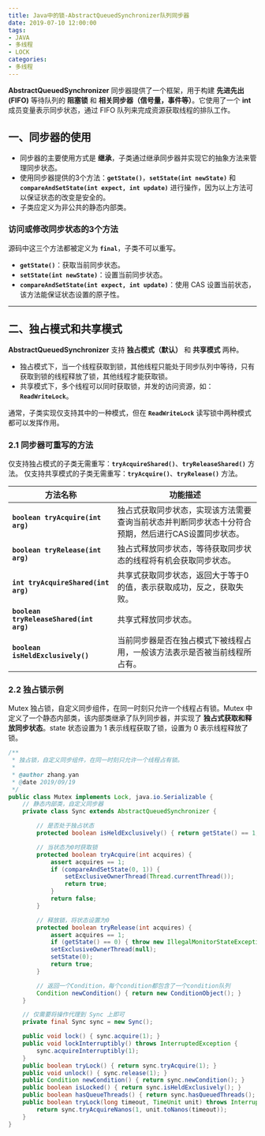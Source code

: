 ```yaml
---
title: Java中的锁-AbstractQueuedSynchronizer队列同步器
date: 2019-07-10 12:00:00
tags:
- JAVA
- 多线程
- LOCK
categories:
- 多线程
---
```


**AbstractQueuedSynchronizer** 同步器提供了一个框架，用于构建 **先进先出(FIFO)** 等待队列的 **阻塞锁** 和 **相关同步器（信号量，事件等）**。它使用了一个 **int** 成员变量表示同步状态，通过 FIFO 队列来完成资源获取线程的排队工作。

## 一、同步器的使用

- 同步器的主要使用方式是 **继承**，子类通过继承同步器并实现它的抽象方法来管理同步状态。
- 使用同步器提供的3个方法：**`getState()`**，**`setState(int newState)`** 和 **`compareAndSetState(int expect, int update)`** 进行操作，因为以上方法可以保证状态的改变是安全的。
- 子类应定义为非公共的静态内部类。

<!-- more -->

### 访问或修改同步状态的3个方法

源码中这三个方法都被定义为 **`final`**，子类不可以重写。

- **`getState()`**：获取当前同步状态。
- **`setState(int newState)`**：设置当前同步状态。
- **`compareAndSetState(int expect, int update)`**：使用 CAS 设置当前状态，该方法能保证状态设置的原子性。

---

## 二、独占模式和共享模式

**AbstractQueuedSynchronizer** 支持 **独占模式（默认）** 和 **共享模式** 两种。

- 独占模式下，当一个线程获取到锁，其他线程只能处于同步队列中等待，只有获取到锁的线程释放了锁，其他线程才能获取锁。
- 共享模式下，多个线程可以同时获取锁，并发的访问资源，如：**`ReadWriteLock`**。

通常，子类实现仅支持其中的一种模式，但在 **`ReadWriteLock`** 读写锁中两种模式都可以发挥作用。

### 2.1 同步器可重写的方法

仅支持独占模式的子类无需重写：**`tryAcquireShared()`**、**`tryReleaseShared()`** 方法。
仅支持共享模式的子类无需重写：**`tryAcquire()`**、**`tryRelease()`** 方法。

| 方法名称 | 功能描述 |
| --- | --- |
| **`boolean tryAcquire(int arg)`** | 独占式获取同步状态，实现该方法需要查询当前状态并判断同步状态十分符合预期，然后进行CAS设置同步状态。 |
| **`boolean tryRelease(int arg)`** | 独占式释放同步状态，等待获取同步状态的线程将有机会获取同步状态。 |
| **`int tryAcquireShared(int arg)`** | 共享式获取同步状态，返回大于等于0的值，表示获取成功，反之，获取失败。 |
| **`boolean tryReleaseShared(int arg)`** | 共享式释放同步状态。 |
| **`boolean isHeldExclusively()`** | 当前同步器是否在独占模式下被线程占用，一般该方法表示是否被当前线程所占有。 |

### 2.2 独占锁示例

Mutex 独占锁，自定义同步组件，在同一时刻只允许一个线程占有锁。Mutex 中定义了一个静态内部类，该内部类继承了队列同步器，并实现了 **独占式获取和释放同步状态**。state 状态设置为 1 表示线程获取了锁，设置为 0 表示线程释放了锁。

```java
/**
 * 独占锁，自定义同步组件，在同一时刻只允许一个线程占有锁。
 *
 * @author zhang.yan
 * @date 2019/09/19
 */
public class Mutex implements Lock, java.io.Serializable {
    // 静态内部类，自定义同步器
    private class Sync extends AbstractQueuedSynchronizer {

        // 是否处于独占状态
        protected boolean isHeldExclusively() { return getState() == 1; }

        // 当状态为0时获取锁
        protected boolean tryAcquire(int acquires) {
            assert acquires == 1;
            if (compareAndSetState(0, 1)) {
                setExclusiveOwnerThread(Thread.currentThread());
                return true;
            }
            return false;
        }

        // 释放锁，将状态设置为0
        protected boolean tryRelease(int acquires) {
            assert acquires == 1;
            if (getState() == 0) { throw new IllegalMonitorStateException(); }
            setExclusiveOwnerThread(null);
            setState(0);
            return true;
        }

        // 返回一个Condition，每个condition都包含了一个condition队列
        Condition newCondition() { return new ConditionObject(); }
    }

    // 仅需要将操作代理到 Sync 上即可
    private final Sync sync = new Sync();

    public void lock() { sync.acquire(1); }
    public void lockInterruptibly() throws InterruptedException {
        sync.acquireInterruptibly(1);
    }
    public boolean tryLock() { return sync.tryAcquire(1); }
    public void unlock() { sync.release(1); }
    public Condition newCondition() { return sync.newCondition(); }
    public boolean isLocked() { return sync.isHeldExclusively(); }
    public boolean hasQueueThreads() { return sync.hasQueuedThreads(); }
    public boolean tryLock(long timeout, TimeUnit unit) throws InterruptedException {
        return sync.tryAcquireNanos(1, unit.toNanos(timeout));
    }
}
```
